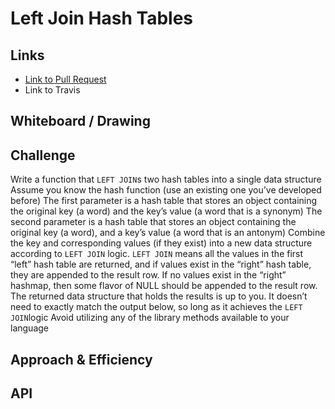 # Left Join Hash Tables

## Links

-   [Link to Pull Request](https://github.com/morgan-401-advanced-javascript/data-structures-and-algorithms/pull/20)
-   Link to Travis

<!-- Short summary or background information -->

## Whiteboard / Drawing

<!-- Photo of your whiteboard or drawing -->

## Challenge

Write a function that `LEFT JOIN`s two hash tables into a single data structure
Assume you know the hash function (use an existing one you’ve developed before)
The first parameter is a hash table that stores an object containing the original key (a word) and the key’s value (a word that is a synonym)
The second parameter is a hash table that stores an object containing the original key (a word), and a key’s value (a word that is an antonym)
Combine the key and corresponding values (if they exist) into a new data structure according to `LEFT JOIN` logic.
`LEFT JOIN` means all the values in the first “left” hash table are returned, and if values exist in the “right” hash table, they are appended to the result row. If no values exist in the “right” hashmap, then some flavor of NULL should be appended to the result row.
The returned data structure that holds the results is up to you. It doesn’t need to exactly match the output below, so long as it achieves the `LEFT JOIN`logic
Avoid utilizing any of the library methods available to your language

## Approach & Efficiency

<!-- What approach did you take? Why? What is the Big O space/time for this approach? -->

## API

<!-- Description of each method publicly avai